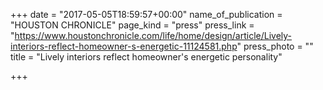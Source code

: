 +++
date = "2017-05-05T18:59:57+00:00"
name_of_publication = "HOUSTON CHRONICLE"
page_kind = "press"
press_link = "https://www.houstonchronicle.com/life/home/design/article/Lively-interiors-reflect-homeowner-s-energetic-11124581.php"
press_photo = ""
title = "Lively interiors reflect homeowner's energetic personality"

+++